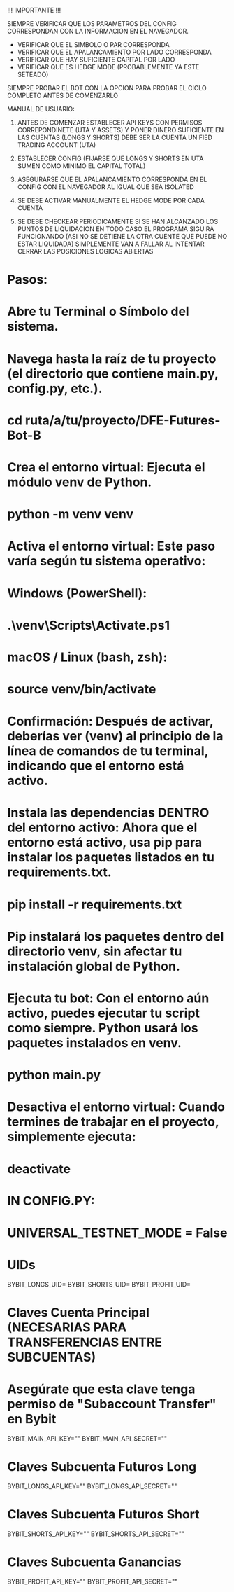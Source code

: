 !!! IMPORTANTE !!!

SIEMPRE VERIFICAR QUE LOS PARAMETROS DEL CONFIG CORRESPONDAN CON LA INFORMACION EN EL NAVEGADOR.
- VERIFICAR QUE EL SIMBOLO O PAR CORRESPONDA
- VERIFICAR QUE EL APALANCAMIENTO POR LADO CORRESPONDA
- VERIFICAR QUE HAY SUFICIENTE CAPITAL POR LADO
- VERIFICAR QUE ES HEDGE MODE (PROBABLEMENTE YA ESTE SETEADO)

SIEMPRE PROBAR EL BOT CON LA OPCION PARA PROBAR EL CICLO COMPLETO ANTES DE COMENZARLO





MANUAL DE USUARIO:

1. ANTES DE COMENZAR ESTABLECER API KEYS CON PERMISOS CORREPONDINETE (UTA Y ASSETS) Y PONER DINERO SUFICIENTE EN LAS CUENTAS (LONGS Y SHORTS) DEBE SER LA CUENTA UNIFIED TRADING ACCOUNT (UTA)

2. ESTABLECER CONFIG (FIJARSE QUE LONGS Y SHORTS EN UTA SUMEN COMO MINIMO EL CAPITAL TOTAL)

3. ASEGURARSE QUE EL APALANCAMIENTO CORRESPONDA EN EL CONFIG CON EL NAVEGADOR AL IGUAL QUE SEA ISOLATED 

4. SE DEBE ACTIVAR MANUALMENTE EL HEDGE MODE POR CADA CUENTA

5. SE DEBE CHECKEAR PERIODICAMENTE SI SE HAN ALCANZADO LOS PUNTOS DE LIQUIDACION EN TODO CASO EL PROGRAMA SIGUIRA FUNCIONANDO (ASI NO SE DETIENE LA OTRA CUENTE QUE PUEDE NO ESTAR LIQUIDADA) SIMPLEMENTE VAN A FALLAR AL INTENTAR CERRAR LAS POSICIONES LOGICAS ABIERTAS


# Pasos:
# Abre tu Terminal o Símbolo del sistema.
# Navega hasta la raíz de tu proyecto (el directorio que contiene main.py, config.py, etc.).
# cd ruta/a/tu/proyecto/DFE-Futures-Bot-B

# Crea el entorno virtual: Ejecuta el módulo venv de Python. 
# python -m venv venv

# Activa el entorno virtual: Este paso varía según tu sistema operativo:
# Windows (PowerShell):
# .\venv\Scripts\Activate.ps1

# macOS / Linux (bash, zsh):
# source venv/bin/activate

# Confirmación: Después de activar, deberías ver (venv) al principio de la línea de comandos de tu terminal, indicando que el entorno está activo.
# Instala las dependencias DENTRO del entorno activo: Ahora que el entorno está activo, usa pip para instalar los paquetes listados en tu requirements.txt.
# pip install -r requirements.txt


# Pip instalará los paquetes dentro del directorio venv, sin afectar tu instalación global de Python.
# Ejecuta tu bot: Con el entorno aún activo, puedes ejecutar tu script como siempre. Python usará los paquetes instalados en venv.
# python main.py

# Desactiva el entorno virtual: Cuando termines de trabajar en el proyecto, simplemente ejecuta:
# deactivate


# IN CONFIG.PY:
# UNIVERSAL_TESTNET_MODE = False

# UIDs
BYBIT_LONGS_UID=
BYBIT_SHORTS_UID=
BYBIT_PROFIT_UID=

# Claves Cuenta Principal (NECESARIAS PARA TRANSFERENCIAS ENTRE SUBCUENTAS)
# Asegúrate que esta clave tenga permiso de "Subaccount Transfer" en Bybit
BYBIT_MAIN_API_KEY=""
BYBIT_MAIN_API_SECRET=""

# Claves Subcuenta Futuros Long
BYBIT_LONGS_API_KEY=""
BYBIT_LONGS_API_SECRET=""

# Claves Subcuenta Futuros Short
BYBIT_SHORTS_API_KEY=""
BYBIT_SHORTS_API_SECRET=""

# Claves Subcuenta Ganancias
BYBIT_PROFIT_API_KEY=""
BYBIT_PROFIT_API_SECRET=""
